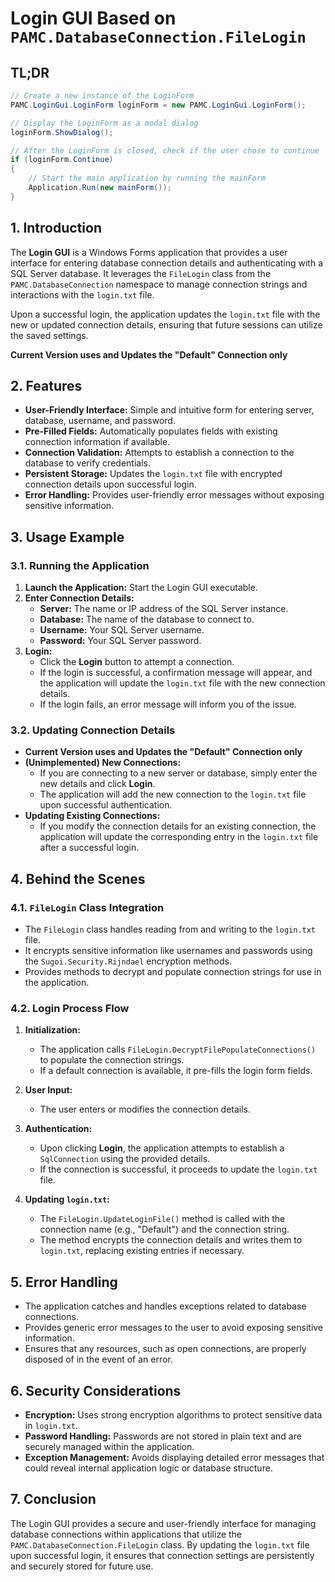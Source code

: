 ﻿# Login GUI Based on `PAMC.DatabaseConnection.FileLogin`

## TL;DR

```csharp
// Create a new instance of the LoginForm
PAMC.LoginGui.LoginForm loginForm = new PAMC.LoginGui.LoginForm();

// Display the LoginForm as a modal dialog
loginForm.ShowDialog();

// After the LoginForm is closed, check if the user chose to continue
if (loginForm.Continue)
{
    // Start the main application by running the mainForm
    Application.Run(new mainForm());
}
```

## 1. Introduction

The **Login GUI** is a Windows Forms application that provides a user interface for entering database connection details and authenticating with a SQL Server database. It leverages the `FileLogin` class from the `PAMC.DatabaseConnection` namespace to manage connection strings and interactions with the `login.txt` file.

Upon a successful login, the application updates the `login.txt` file with the new or updated connection details, ensuring that future sessions can utilize the saved settings.

**Current Version uses and Updates the "Default" Connection only**

## 2. Features

- **User-Friendly Interface:** Simple and intuitive form for entering server, database, username, and password.
- **Pre-Filled Fields:** Automatically populates fields with existing connection information if available.
- **Connection Validation:** Attempts to establish a connection to the database to verify credentials.
- **Persistent Storage:** Updates the `login.txt` file with encrypted connection details upon successful login.
- **Error Handling:** Provides user-friendly error messages without exposing sensitive information.

## 3. Usage Example

### 3.1. Running the Application

1. **Launch the Application:** Start the Login GUI executable.
2. **Enter Connection Details:**
   - **Server:** The name or IP address of the SQL Server instance.
   - **Database:** The name of the database to connect to.
   - **Username:** Your SQL Server username.
   - **Password:** Your SQL Server password.
3. **Login:**
   - Click the **Login** button to attempt a connection.
   - If the login is successful, a confirmation message will appear, and the application will update the `login.txt` file with the new connection details.
   - If the login fails, an error message will inform you of the issue.

### 3.2. Updating Connection Details

- **Current Version uses and Updates the "Default" Connection only**
- **(Unimplemented) New Connections:**
  - If you are connecting to a new server or database, simply enter the new details and click **Login**.
  - The application will add the new connection to the `login.txt` file upon successful authentication.
- **Updating Existing Connections:**
  - If you modify the connection details for an existing connection, the application will update the corresponding entry in the `login.txt` file after a successful login.

## 4. Behind the Scenes

### 4.1. `FileLogin` Class Integration

- The `FileLogin` class handles reading from and writing to the `login.txt` file.
- It encrypts sensitive information like usernames and passwords using the `Sugoi.Security.Rijndael` encryption methods.
- Provides methods to decrypt and populate connection strings for use in the application.

### 4.2. Login Process Flow

1. **Initialization:**
   - The application calls `FileLogin.DecryptFilePopulateConnections()` to populate the connection strings.
   - If a default connection is available, it pre-fills the login form fields.

2. **User Input:**
   - The user enters or modifies the connection details.

3. **Authentication:**
   - Upon clicking **Login**, the application attempts to establish a `SqlConnection` using the provided details.
   - If the connection is successful, it proceeds to update the `login.txt` file.

4. **Updating `login.txt`:**
   - The `FileLogin.UpdateLoginFile()` method is called with the connection name (e.g., "Default") and the connection string.
   - The method encrypts the connection details and writes them to `login.txt`, replacing existing entries if necessary.

## 5. Error Handling

- The application catches and handles exceptions related to database connections.
- Provides generic error messages to the user to avoid exposing sensitive information.
- Ensures that any resources, such as open connections, are properly disposed of in the event of an error.

## 6. Security Considerations

- **Encryption:** Uses strong encryption algorithms to protect sensitive data in `login.txt`.
- **Password Handling:** Passwords are not stored in plain text and are securely managed within the application.
- **Exception Management:** Avoids displaying detailed error messages that could reveal internal application logic or database structure.

## 7. Conclusion

The Login GUI provides a secure and user-friendly interface for managing database connections within applications that utilize the `PAMC.DatabaseConnection.FileLogin` class. By updating the `login.txt` file upon successful login, it ensures that connection settings are persistently and securely stored for future use.